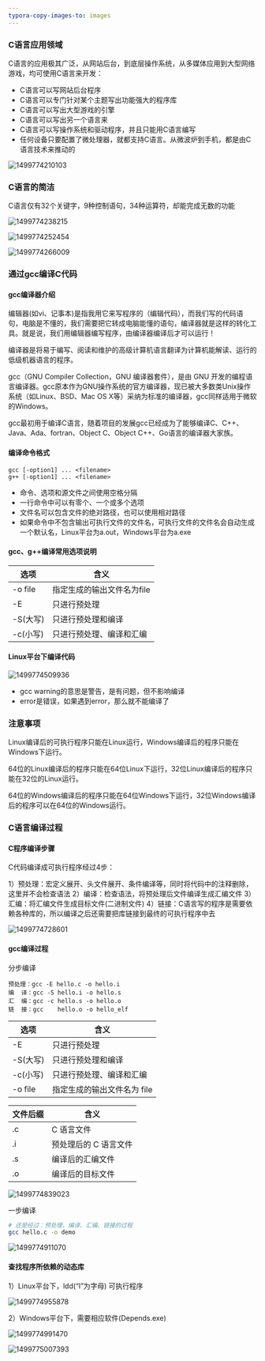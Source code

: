 ```yaml
---
typora-copy-images-to: images
---
```


### C语言应用领域

C语言的应用极其广泛，从网站后台，到底层操作系统，从多媒体应用到大型网络游戏，均可使用C语言来开发：

- C语言可以写网站后台程序
- C语言可以专门针对某个主题写出功能强大的程序库
- C语言可以写出大型游戏的引擎
- C语言可以写出另一个语言来
- C语言可以写操作系统和驱动程序，并且只能用C语言编写
- 任何设备只要配置了微处理器，就都支持C语言。从微波炉到手机，都是由C语言技术来推动的

![1499774210103](images/1499774210103.png)

### C语言的简洁

C语言仅有32个关键字，9种控制语句，34种运算符，却能完成无数的功能

![1499774238215](images/1499774238215.png)

![1499774252454](images/1499774252454.png)

![1499774266009](images/1499774266009.png)

### 通过gcc编译C代码

#### gcc编译器介绍

编辑器(如vi、记事本)是指我用它来写程序的（编辑代码），而我们写的代码语句，电脑是不懂的，我们需要把它转成电脑能懂的语句，编译器就是这样的转化工具。就是说，我们用编辑器编写程序，由编译器编译后才可以运行！

编译器是将易于编写、阅读和维护的高级计算机语言翻译为计算机能解读、运行的低级机器语言的程序。

gcc（GNU Compiler Collection，GNU 编译器套件），是由 GNU 开发的编程语言编译器。gcc原本作为GNU操作系统的官方编译器，现已被大多数类Unix操作系统（如Linux、BSD、Mac OS X等）采纳为标准的编译器，gcc同样适用于微软的Windows。

gcc最初用于编译C语言，随着项目的发展gcc已经成为了能够编译C、C++、Java、Ada、fortran、Object C、Object C++、Go语言的编译器大家族。

#### 编译命令格式
```
gcc [-option1] ... <filename>
g++ [-option1] ... <filename>
```

- 命令、选项和源文件之间使用空格分隔
- 一行命令中可以有零个、一个或多个选项
- 文件名可以包含文件的绝对路径，也可以使用相对路径
- 如果命令中不包含输出可执行文件的文件名，可执行文件的文件名会自动生成一个默认名，Linux平台为a.out，Windows平台为a.exe

#### gcc、g++编译常用选项说明

| 选项      | 含义              |
| ------- | --------------- |
| -o file | 指定生成的输出文件名为file |
| -E      | 只进行预处理          |
| -S(大写)  | 只进行预处理和编译       |
| -c(小写)  | 只进行预处理、编译和汇编    |

#### Linux平台下编译代码

![1499774509936](images/1499774509936.png)

- gcc warning的意思是警告，是有问题，但不影响编译
- error是错误，如果遇到error，那么就不能编译了

### 注意事项

Linux编译后的可执行程序只能在Linux运行，Windows编译后的程序只能在Windows下运行。

64位的Linux编译后的程序只能在64位Linux下运行，32位Linux编译后的程序只能在32位的Linux运行。

64位的Windows编译后的程序只能在64位Windows下运行，32位Windows编译后的程序可以在64位的Windows运行。

### C语言编译过程

#### C程序编译步骤

C代码编译成可执行程序经过4步：

1）预处理：宏定义展开、头文件展开、条件编译等，同时将代码中的注释删除，这里并不会检查语法
2）编译：检查语法，将预处理后文件编译生成汇编文件
3）汇编：将汇编文件生成目标文件(二进制文件)
4）链接：C语言写的程序是需要依赖各种库的，所以编译之后还需要把库链接到最终的可执行程序中去

![1499774728601](images/1499774728601.png)

#### gcc编译过程

分步编译

```
预处理：gcc -E hello.c -o hello.i
编  译：gcc -S hello.i -o hello.s
汇  编：gcc -c hello.s -o hello.o
链  接：gcc    hello.o -o hello_elf
```

| 选项      | 含义               |
| ------- | ---------------- |
| -E      | 只进行预处理           |
| -S(大写)  | 只进行预处理和编译        |
| -c(小写)  | 只进行预处理、编译和汇编     |
| -o file | 指定生成的输出文件名为 file |

| 文件后缀 | 含义           |
| ---- | ------------ |
| .c   | C 语言文件       |
| .i   | 预处理后的 C 语言文件 |
| .s   | 编译后的汇编文件     |
| .o   | 编译后的目标文件     |

![1499774839023](images/1499774839023.png)

一步编译

```bash
# 还是经过：预处理、编译、汇编、链接的过程
gcc hello.c -o demo
```

![1499774911070](images/1499774911070.png)

#### 查找程序所依赖的动态库

1）Linux平台下，ldd(“l”为字母) 可执行程序

![1499774955878](images/1499774955878.png)

2）Windows平台下，需要相应软件(Depends.exe)

![1499774991470](images/1499774991470.png)

![1499775007393](images/1499775007393.png)